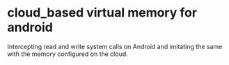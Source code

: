 # cloud_based virtual memory for android
Intercepting read and write system calls on Android and imitating the same with the memory configured on the cloud. 
